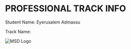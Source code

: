 # PROFESSIONAL TRACK INFO

Student Name: Eyerusalem Admassu

Track Name: 


![MSD Logo](assets/msd-6th-batch-logo.png "MSD 6th Batch Logo")
